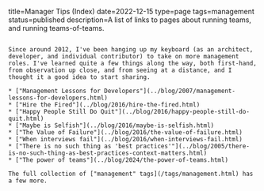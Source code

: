 title=Manager Tips (Index)
date=2022-12-15
type=page
tags=management
status=published
description=A list of links to pages about running teams, and running teams-of-teams.
~~~~~~

Since around 2012, I've been hanging up my keyboard (as an architect, developer, and individual contributor) to take on more management roles. I've learned quite a few things along the way, both first-hand, from observation up close, and from seeing at a distance, and I thought it a good idea to start sharing.

* ["Management Lessons for Developers"](../blog/2007/management-lessons-for-developers.html)
* ["Hire the Fired"](../blog/2016/hire-the-fired.html)
* ["Happy People Still Do Quit"](../blog/2016/happy-people-still-do-quit.html)
* ["Maybe is Selfish"](../blog/2016/maybe-is-selfish.html)
* ["The Value of Failure"](../blog/2016/the-value-of-failure.html)
* ["When interviews fail"](../blog/2016/when-interviews-fail.html)
* ["There is no such thing as 'best practices'"](../blog/2005/there-is-no-such-thing-as-best-practices-context-matters.html)
* ["The power of teams"](../blog/2024/the-power-of-teams.html)

The full collection of ["management" tags](/tags/management.html) has a few more.
